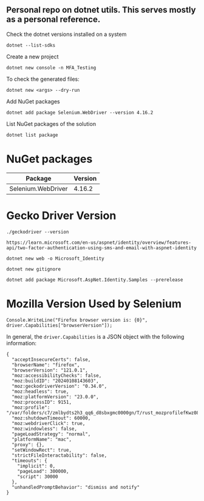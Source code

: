 ## Personal repo on dotnet utils. This serves mostly as a personal reference. 

Check the dotnet versions installed on a system

```
dotnet --list-sdks
```

Create a new project
```
dotnet new console -n MFA_Testing
```

To check the generated files:
```
dotnet new <args> --dry-run
```

Add NuGet packages
```
dotnet add package Selenium.WebDriver --version 4.16.2
```

List NuGet packages of the solution
```
dotnet list package
```
# NuGet packages
|      Package         |  Version | 
|        ---           |    ---   |
| Selenium.WebDriver   |  4.16.2  |

# Gecko Driver Version
```
./geckodriver --version
```



```
https://learn.microsoft.com/en-us/aspnet/identity/overview/features-api/two-factor-authentication-using-sms-and-email-with-aspnet-identity
```
```
dotnet new web -o Microsoft_Identity
```
```
dotnet new gitignore
```
```
dotnet add package Microsoft.AspNet.Identity.Samples --prerelease
```


# Mozilla Version Used by Selenium

```
Console.WriteLine("Firefox browser version is: {0}", driver.Capabilities["browserVersion"]);
```

In general, the `driver.Capabilities` is a JSON object with the following information: 

```
{
  "acceptInsecureCerts": false,
  "browserName": "firefox",
  "browserVersion": "121.0.1",
  "moz:accessibilityChecks": false,
  "moz:buildID": "20240108143603",
  "moz:geckodriverVersion": "0.34.0",
  "moz:headless": true,
  "moz:platformVersion": "23.0.0",
  "moz:processID": 9151,
  "moz:profile": "/var/folders/c7/zmlbydts2h3_qq6_d8sbxgmc0000gn/T/rust_mozprofilefKwz08",
  "moz:shutdownTimeout": 60000,
  "moz:webdriverClick": true,
  "moz:windowless": false,
  "pageLoadStrategy": "normal",
  "platformName": "mac",
  "proxy": {},
  "setWindowRect": true,
  "strictFileInteractability": false,
  "timeouts": {
    "implicit": 0,
    "pageLoad": 300000,
    "script": 30000
  },
  "unhandledPromptBehavior": "dismiss and notify"
}
```
